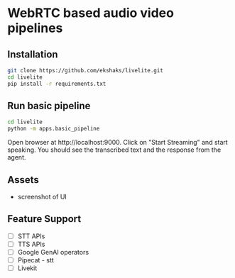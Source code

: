 # WebRTC based audio video pipelines

## Installation

```bash
git clone https://github.com/ekshaks/livelite.git
cd livelite
pip install -r requirements.txt
```

## Run basic pipeline

```bash
cd livelite
python -m apps.basic_pipeline
```

Open browser at http://localhost:9000. Click on "Start Streaming" and start speaking. 
You should see the transcribed text and the response from the agent.


## Assets

- screenshot of UI



## Feature Support

- [ ] STT APIs 
- [ ] TTS APIs
- [ ] Google GenAI operators
- [ ] Pipecat - stt
- [ ] Livekit